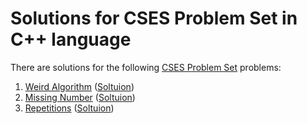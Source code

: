 # Solutions for CSES Problem Set in C++ language

There are solutions for the following [CSES Problem Set](https://cses.fi/problemset/list/) problems:

1. [Weird Algorithm](https://cses.fi/problemset/task/1068) ([Soltuion](https://github.com/naitik360/CSES-Problem-Set-Solution/blob/main/1.Weird%20Algorithm)) 
2. [Missing Number](https://cses.fi/problemset/task/1083) ([Soltuion](https://github.com/naitik360/CSES-Problem-Set-Solution/blob/main/2.%20Missing%20Number)) 
3. [Repetitions](https://cses.fi/problemset/result/3324704/) ([Soltuion]()) 
